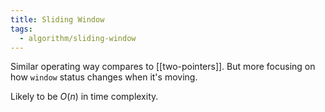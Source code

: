 ```yaml
---
title: Sliding Window
tags:
  - algorithm/sliding-window
---
```


Similar operating way compares to [[two-pointers]].
But more focusing on how `window` status changes when it's moving.

Likely to be $O(n)$ in time complexity.
